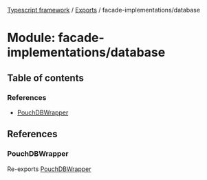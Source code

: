 [Typescript framework](../index.md) / [Exports](../modules.md) / facade-implementations/database

# Module: facade-implementations/database

## Table of contents

### References

- [PouchDBWrapper](facade_implementations_database.md#pouchdbwrapper)

## References

### PouchDBWrapper

Re-exports [PouchDBWrapper](../classes/facade_implementations_database_PouchDBWrapper_PouchDBWrapper.PouchDBWrapper.md)
